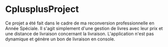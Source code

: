 # CplusplusProject
Ce projet a été fait dans le cadre de ma reconversion professionnelle en Année Spéciale.
Il s'agit simplement d'une gestion de livres avec leur prix et une distance de livraison concernant la livraison. 
L'application n'est pas dynamique et génère un bon de livraison en console.
